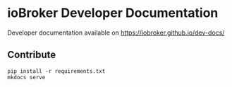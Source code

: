 # ioBroker Developer Documentation

Developer documentation available on https://iobroker.github.io/dev-docs/

## Contribute

```
pip install -r requirements.txt
mkdocs serve
```
